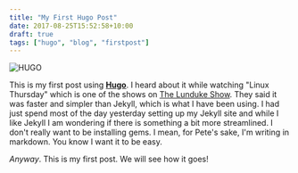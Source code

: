 ```yaml
---
title: "My First Hugo Post"
date: 2017-08-25T15:52:58+10:00
draft: true
tags: ["hugo", "blog", "firstpost"]
---
```

![HUGO](http://www.w3.org/2000/svg)

This is my first post using [**Hugo**](gohugo.io). I heard about it while watching "Linux Thursday" which is one of the shows on [The Lunduke Show](https://www.youtube.com/watch?v=HDgKlqRA4hw). They said it was faster and simpler than Jekyll, which is what I have been using. I had just spend most of the day yesterday setting up my Jekyll site and while I like Jekyll I am wondering if there is something a bit more streamlined. I don't really want to be installing gems. I mean, for Pete's sake, I'm writing in markdown. You know I want it to be easy. 

*Anyway*. This is my first post. We will see how it goes!
